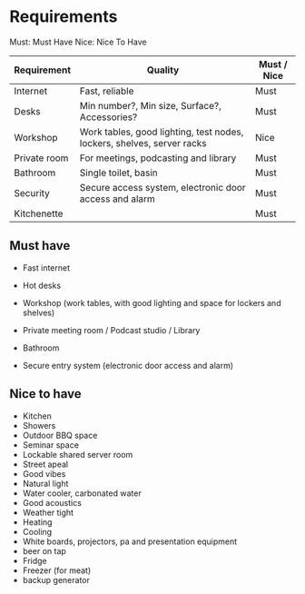 # Requirements

Must: Must Have
Nice: Nice To Have

| Requirement | Quality | Must / Nice |
| ----------- | ----------- | ----------- |
| Internet | Fast, reliable | Must |
| Desks | Min number?, Min size, Surface?, Accessories? | Must | 
| Workshop | Work tables, good lighting, test nodes, lockers, shelves, server racks | Nice |
| Private room | For meetings, podcasting and library | Must | 
| Bathroom | Single toilet, basin | Must | 
| Security | Secure access system, electronic door access and alarm | Must |
| Kitchenette | | Must|

## Must have

- Fast internet

- Hot desks

- Workshop (work tables, with good lighting and space for lockers and shelves)

- Private meeting room / Podcast studio / Library

- Bathroom

- Secure entry system (electronic door access and alarm)

## Nice to have

- Kitchen
- Showers
- Outdoor BBQ space
- Seminar space
- Lockable shared server room
- Street apeal
- Good vibes
- Natural light
- Water cooler, carbonated water
- Good acoustics
- Weather tight
- Heating
- Cooling
- White boards, projectors, pa and presentation equipment
- beer on tap
- Fridge
- Freezer (for meat)
- backup generator
